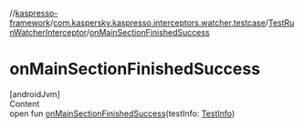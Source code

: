//[kaspresso-framework](../../index.md)/[com.kaspersky.kaspresso.interceptors.watcher.testcase](../index.md)/[TestRunWatcherInterceptor](index.md)/[onMainSectionFinishedSuccess](on-main-section-finished-success.md)



# onMainSectionFinishedSuccess  
[androidJvm]  
Content  
open fun [onMainSectionFinishedSuccess](on-main-section-finished-success.md)(testInfo: [TestInfo](../../com.kaspersky.kaspresso.testcases.models.info/-test-info/index.md))  



